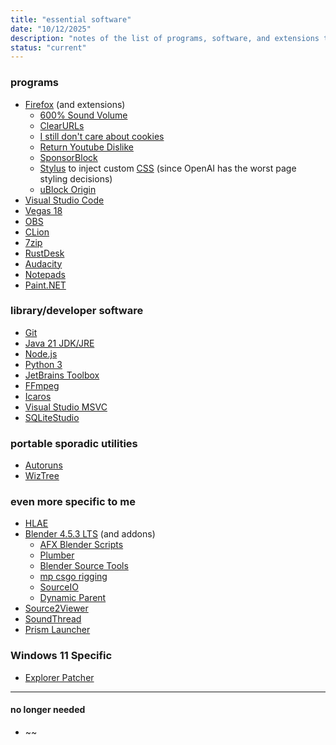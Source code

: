 ```yaml
---
title: "essential software"
date: "10/12/2025"
description: "notes of the list of programs, software, and extensions that I frequently use/need on any fresh machine, besides obvious drivers for hardware."
status: "current"
---
```


### programs

- <a href="https://www.firefox.com/en-US/" target="_blank" rel="noopener noreferrer">Firefox</a> (and extensions)
  - <a href="https://addons.mozilla.org/en-US/firefox/addon/600-sound-volume/" target="_blank" rel="noopener noreferrer">600% Sound Volume </a>
  - <a href="https://addons.mozilla.org/en-US/firefox/addon/clearurls/" target="_blank" rel="noopener noreferrer">ClearURLs</a>
  - <a href="https://addons.mozilla.org/en-US/firefox/addon/istilldontcareaboutcookies/" target="_blank" rel="noopener noreferrer">I still don't care about cookies</a>
  - <a href="https://addons.mozilla.org/en-US/firefox/addon/return-youtube-dislikes/" target="_blank" rel="noopener noreferrer">Return Youtube Dislike</a>
  - <a href="https://addons.mozilla.org/en-US/firefox/addon/sponsorblock/" target="_blank" rel="noopener noreferrer">SponsorBlock</a>
  - <a href="https://addons.mozilla.org/en-US/firefox/addon/styl-us/" target="_blank" rel="noopener noreferrer">Stylus</a> to inject custom <a href="https://pastebin.com/DwfbciBP" target="_blank" rel="noopener noreferrer">CSS</a> (since OpenAI has the worst page styling decisions)
  - <a href="https://addons.mozilla.org/en-US/firefox/addon/ublock-origin/" target="_blank" rel="noopener noreferrer">uBlock Origin</a>
- <a href="https://code.visualstudio.com/" target="_blank" rel="noopener noreferrer">Visual Studio Code</a>
- <a href="https://www.vegascreativesoftware.com/us/vegas-pro/" target="_blank" rel="noopener noreferrer">Vegas 18</a>
- <a href="https://obsproject.com/download" target="_blank" rel="noopener noreferrer">OBS</a>
- <a href="https://www.jetbrains.com/clion/download/" target="_blank" rel="noopener noreferrer">CLion</a>
- <a href="https://www.7-zip.org/download.html" target="_blank" rel="noopener noreferrer">7zip</a>
- <a href="https://rustdesk.com/" target="_blank" rel="noopener noreferrer">RustDesk</a>
- <a href="https://www.audacityteam.org/download/" target="_blank" rel="noopener noreferrer">Audacity</a>
- <a href="https://www.notepadsapp.com/" target="_blank" rel="noopener noreferrer">Notepads</a>
- <a href="https://www.getpaint.net/download.html" target="_blank" rel="noopener noreferrer">Paint.NET</a>

### library/developer software

- <a href="https://git-scm.com/downloads" target="_blank" rel="noopener noreferrer">Git</a>
- <a href="https://adoptium.net/temurin/releases?version=21&os=any&arch=any" target="_blank" rel="noopener noreferrer">Java 21 JDK/JRE</a>
- <a href="https://nodejs.org/en/download" target="_blank" rel="noopener noreferrer">Node.js</a>
- <a href="https://www.python.org/downloads/" target="_blank" rel="noopener noreferrer">Python 3</a>
- <a href="https://www.jetbrains.com/toolbox-app/" target="_blank" rel="noopener noreferrer">JetBrains Toolbox</a>
- <a href="https://www.ffmpeg.org/download.html" target="_blank" rel="noopener noreferrer">FFmpeg</a>
- <a href="https://github.com/Xanashi/Icaros/releases" target="_blank" rel="noopener noreferrer">Icaros</a>
- <a href="https://visualstudio.microsoft.com/downloads/?q=build+tools#build-tools-for-visual-studio-2022" target="_blank" rel="noopener noreferrer">Visual Studio MSVC</a>
- <a href="https://sqlitestudio.pl/" target="_blank" rel="noopener noreferrer">SQLiteStudio</a>

### portable sporadic utilities

- <a href="https://learn.microsoft.com/en-us/sysinternals/downloads/autoruns" target="_blank" rel="noopener noreferrer">Autoruns</a>
- <a href="https://diskanalyzer.com/download" target="_blank" rel="noopener noreferrer">WizTree</a>

### even more specific to me

- <a href="https://github.com/advancedfx/advancedfx/releases" target="_blank" rel="noopener noreferrer">HLAE</a>
- <a href="https://www.blender.org/download/" target="_blank" rel="noopener noreferrer">Blender 4.5.3 LTS</a> (and addons)
  - <a href="https://github.com/advancedfx/afx-blender-scripts/releases" target="_blank" rel="noopener noreferrer">AFX Blender Scripts</a>
  - <a href="https://github.com/lasa01/Plumber/releases" target="_blank" rel="noopener noreferrer">Plumber</a>
  - <a href="http://steamreview.org/BlenderSourceTools/" target="_blank" rel="noopener noreferrer">Blender Source Tools</a>
  - <a href="https://github.com/mpsterprod/Blender-CSGO-Rigger/releases" target="_blank" rel="noopener noreferrer">mp csgo rigging</a>
  - <a href="https://github.com/REDxEYE/SourceIO/releases" target="_blank" rel="noopener noreferrer">SourceIO</a>
  - <a href="https://github.com/romanvolodin/dynamic_parent/releases" target="_blank" rel="noopener noreferrer">Dynamic Parent</a>
- <a href="https://s2v.app/" target="_blank" rel="noopener noreferrer">Source2Viewer</a>
- <a href="https://github.com/j-p-higgins/SoundThread/releases" target="_blank" rel="noopener noreferrer">SoundThread</a>
- <a href="https://prismlauncher.org/" target="_blank" rel="noopener noreferrer">Prism Launcher</a>

### Windows 11 Specific

- <a href="https://github.com/valinet/ExplorerPatcher/releases" target="_blank" rel="noopener noreferrer">Explorer Patcher</a>

---

#### no longer needed

- ~~
